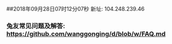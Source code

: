 ##2018年09月28日07时12分07秒 新址: 104.248.239.46
### 兔友常见问题及解答: https://github.com/wanggonging/d/blob/w/FAQ.md
